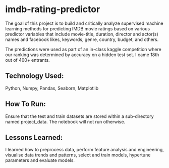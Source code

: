 # imdb-rating-predictor
 The goal of this project is to build and critically analyze supervised machine learning methods for predicting IMDB movie ratings based on various predictor variables that include movie-title, duration, director and actor(s) names and facebook likes, keywords, genre, country, budget, and others.

The predictions were used as part of an in-class kaggle competition where our ranking was determined by accuracy on a hidden test set. I came 18th out of 400+ entrants. 

## Technology Used:
Python, Numpy, Pandas, Seaborn, Matplotlib

## How To Run:
Ensure that the test and train datasets are stored within a sub-directory named project_data. The notebook will not run otherwise.

 ## Lessons Learned:
I learned how to preprocess data, perform feature analysis and engineering, visualise data trends and patterns, select and train models, hypertune parameters and evaluate models.
